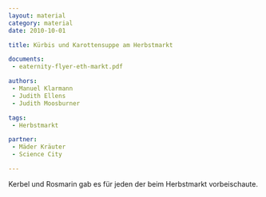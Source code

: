 ```yaml
---
layout: material
category: material
date: 2010-10-01

title: Kürbis und Karottensuppe am Herbstmarkt

documents: 
 - eaternity-flyer-eth-markt.pdf

authors: 
 - Manuel Klarmann
 - Judith Ellens
 - Judith Moosburner

tags:
 - Herbstmarkt

partner:
 - Mäder Kräuter
 - Science City

---
```



Kerbel und Rosmarin gab es für jeden der beim Herbstmarkt vorbeischaute.